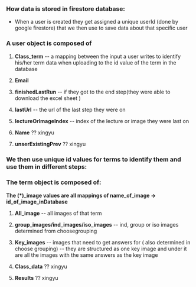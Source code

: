 ### How data is stored in firestore database:
- When a user is created they get assigned a unique userId (done by google firestore) that we then use to save data about that specific user

### A user object is composed of
1.	**Class_term** -- a mapping between the input a user writes to identify his/her term data when uploading to the id value of the term in the database


2.	**Email**


3.	**finishedLastRun** -- if they got to the end step(they were able to download the excel sheet )


4.	**lastUrl** -- the url of the last step they were on


5.	**lectureOrImageIndex** -- index of the lecture or image they were last on


6.	**Name** ?? xingyu


7.	**unserExistingPrev** ?? xingyu


### We then use unique id values for terms to identify them and use them in different steps:

### The term object is composed of:
**The (\*)\_image values are all mappings of name_of_image -> id_of_image_inDatabase**
1.	**All_image** -- all images of that term


2.	**group_images/ind_images/iso_images** -- ind, group or iso images determined from choosegrouping


3.	**Key_images** -- images that need to get answers for ( also determined in choose grouping) -- they are structured as one key image and under it are all the images with the same answers as the key image


4.	**Class_data** ?? xingyu


5.	**Results** ?? xingyu
